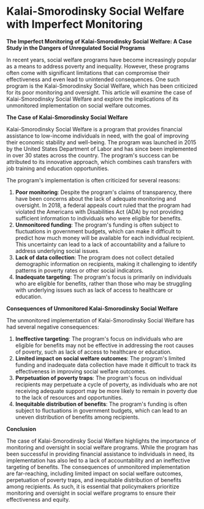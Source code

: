 # Kalai-Smorodinsky Social Welfare with Imperfect Monitoring

**The Imperfect Monitoring of Kalai-Smorodinsky Social Welfare: A Case Study in the Dangers of Unregulated Social Programs**

In recent years, social welfare programs have become increasingly popular as a means to address poverty and inequality. However, these programs often come with significant limitations that can compromise their effectiveness and even lead to unintended consequences. One such program is the Kalai-Smorodinsky Social Welfare, which has been criticized for its poor monitoring and oversight. This article will examine the case of Kalai-Smorodinsky Social Welfare and explore the implications of its unmonitored implementation on social welfare outcomes.

**The Case of Kalai-Smorodinsky Social Welfare**

Kalai-Smorodinsky Social Welfare is a program that provides financial assistance to low-income individuals in need, with the goal of improving their economic stability and well-being. The program was launched in 2015 by the United States Department of Labor and has since been implemented in over 30 states across the country. The program's success can be attributed to its innovative approach, which combines cash transfers with job training and education opportunities.

The program's implementation is often criticized for several reasons:

1. **Poor monitoring**: Despite the program's claims of transparency, there have been concerns about the lack of adequate monitoring and oversight. In 2018, a federal appeals court ruled that the program had violated the Americans with Disabilities Act (ADA) by not providing sufficient information to individuals who were eligible for benefits.
2. **Unmonitored funding**: The program's funding is often subject to fluctuations in government budgets, which can make it difficult to predict how much money will be available for each individual recipient. This uncertainty can lead to a lack of accountability and a failure to address underlying social issues.
3. **Lack of data collection**: The program does not collect detailed demographic information on recipients, making it challenging to identify patterns in poverty rates or other social indicators.
4. **Inadequate targeting**: The program's focus is primarily on individuals who are eligible for benefits, rather than those who may be struggling with underlying issues such as lack of access to healthcare or education.

**Consequences of Unmonitored Kalai-Smorodinsky Social Welfare**

The unmonitored implementation of Kalai-Smorodinsky Social Welfare has had several negative consequences:

1. **Ineffective targeting**: The program's focus on individuals who are eligible for benefits may not be effective in addressing the root causes of poverty, such as lack of access to healthcare or education.
2. **Limited impact on social welfare outcomes**: The program's limited funding and inadequate data collection have made it difficult to track its effectiveness in improving social welfare outcomes.
3. **Perpetuation of poverty traps**: The program's focus on individual recipients may perpetuate a cycle of poverty, as individuals who are not receiving adequate support may be more likely to remain in poverty due to the lack of resources and opportunities.
4. **Inequitable distribution of benefits**: The program's funding is often subject to fluctuations in government budgets, which can lead to an uneven distribution of benefits among recipients.

**Conclusion**

The case of Kalai-Smorodinsky Social Welfare highlights the importance of monitoring and oversight in social welfare programs. While the program has been successful in providing financial assistance to individuals in need, its implementation has also led to a lack of accountability and an ineffective targeting of benefits. The consequences of unmonitored implementation are far-reaching, including limited impact on social welfare outcomes, perpetuation of poverty traps, and inequitable distribution of benefits among recipients. As such, it is essential that policymakers prioritize monitoring and oversight in social welfare programs to ensure their effectiveness and equity.
